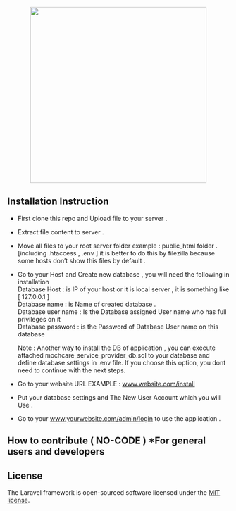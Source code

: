 <p align="center"><img src="https://mochcare.com/wp-content/uploads/2022/08/mochcare-logo-removebg-preview-300x83.png" width="400"></p>



## Installation Instruction

- First clone this repo and Upload file to your server .
- Extract file content to server .
- Move all files to your root server folder
  example : public_html folder . [including .htaccess , .env ] it is better to do this by filezilla because some hosts don’t show this files by default .
- Go to your Host and Create new database , you will need  the following in installation   
  Database Host : is IP of your host or it is local server , it is something like [ 127.0.0.1 ] <br />
  Database name : is Name of created database . <br />
  Database user name : Is the Database assigned User name who has full privileges on it  <br />
  Database password   : is the Password of Database User name on this database <br />
  
  Note : Another way to install the DB of application , you can execute attached mochcare_service_provider_db.sql to your database and define database settings in .env   file. If you choose this option, you dont need to continue with the next steps.
  
  
- Go to your website URL EXAMPLE : www.website.com/install 
- Put your database settings and The New User Account which you will Use .
- Go to your www.yourwebsite.com/admin/login to use the application .

## How to contribute ( NO-CODE ) *For general users and developers


## License

The Laravel framework is open-sourced software licensed under the [MIT license](https://opensource.org/licenses/MIT).
